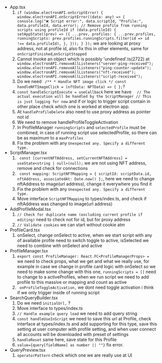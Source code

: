 - App.tsx 
    1. `if (window.electronAPI.onScriptError) {
        window.electronAPI.onScriptError((data: any) => {
          console.log("❌ Script error:", data.scriptId, "Profile:", data.profileId, data.error);
          // Remove profile from running scripts using profileId
          if (data.profileId) {
            setAppState((prev) => ({
              ...prev,
              profiles: {
                ...prev.profiles,
                runningScripts: prev.profiles.runningScripts.filter(id => id !== data.profileId),
              },
            }));
          }
        });`
        we are looking at proxy address, not at profile id, also fix this in other elements, same for `onScriptFinished`,`onScriptStopped`
    2. Cannot invoke an object which is possibly 'undefined'.ts(2722) at 
        ` window.electronAPI.removeAllListeners("server-ping-received");
        window.electronAPI.removeAllListeners("ping-counter-update");
        window.electronAPI.removeAllListeners("nft-received");
        window.electronAPI.removeAllListeners("script-received");`
    3. Do we need 
        ` /**
           * Handle NFT image click
           */
          const handleNFTImageClick = (nftData: NFTData) => {
          };`?
    4. ` const handleScriptExecute = useCallback ` here we have `  // The actual execution will be handled by the ScriptManager
        // This is just logging for now` and if or logic to trigger script contain in other place check which one is worked at electron app.
    5. At `handleProfileDelete` also need to use proxy address as pointer not id 
    6. We need to remove handleProfileToggleActivation 
    7. In ProfileManager `runningScripts` and `selectedProfile` must be combined, in case of running script use selectedProfile,
        so there can be as maximum to a `maxProfiles `
    8. Fix the problem with any `Unexpected any. Specify a different type.`
- ScriptManager.tsx
    1. ` const [currentNFTAddress, setCurrentNFTAddress] = useState<string | null>(null);`  we are not using NFT address, remove and check for connections
    2. `
        const mapping: ScriptNFTMapping = {
        scriptId: scriptData.id,
        nftAddress,
        associatedAt: Date.now()
      };`, here we need to change nftAddress to image(url address), change it everywhere you find it
    3. Fix the problem with any `Unexpected any. Specify a different type.`
    4. Move interface `ScriptNFTMapping` to types/index.ts, and check if nftAddress was changed to image(url address)
- AddProfileModal.tsx
    1. `// Check for duplicate name (excluding current profile if editing)` need to check not for id, but for proxy address
    2. `// Validate cookies` we can start without cookie atm
- ProfileCard.tsx 
    1.  onSelect, change onSelect to active, when we start script with any of available profile need to switch toggle to active,
        isSelected we need to combine with onSelect and active
- ProfileManager.tsx
    1. `export const ProfileManager: React.FC<ProfileManagerProps> = ` we need to check props, what we get and what we really
        use, for example in case we change in profile card logic with onSelect so we need to make some change with this one,
        `runningScripts = []` need to change to a activeProfiles, when we run script we need to add profile to this massive or mapping and count as active
    2. ` onProfileToggleActivation,` we dont need toggle activation i think if we only trigger inside of running script
- SearchQueryBuilder.tsx
    1.  Do we need `initialUrl,` ?
    2.  Move interface to types/index.ts
    3.  `// Handle example query load` we need to add query string
    4.  `const handleUseInScript` we need to save this url at Profile, check interface at types/index.ts and add supporting for
            this type, save this setting at user computer with profile setting, and when user connect all accounts will be downloaded with preset of settings
    5. `handleReset` same here, save state for this Profile
    6. `value={query[fieldName] as number || ""}` fix error.
- QueryPreview.tsx 
    1. `operatorPattern` check which one we are really use at UI 

 